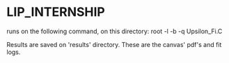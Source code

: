 # LIP_INTERNSHIP

runs on the following command, on this directory:
root -l -b -q Upsilon_Fi.C

Results are saved on 'results' directory. These are the canvas' pdf's and fit logs.
